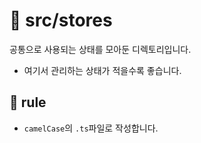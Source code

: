 # 🏪 src/stores

공통으로 사용되는 상태를 모아둔 디렉토리입니다.

- 여기서 관리하는 상태가 적을수록 좋습니다.

## 🔴 rule

- `camelCase`의 `.ts`파일로 작성합니다.
